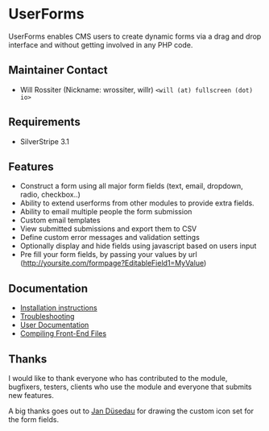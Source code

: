 # UserForms

UserForms enables CMS users to create dynamic forms via a drag and drop interface 
and without getting involved in any PHP code.

## Maintainer Contact

 * Will Rossiter (Nickname: wrossiter, willr) `<will (at) fullscreen (dot) io>`

## Requirements

 * SilverStripe 3.1

## Features

*  Construct a form using all major form fields (text, email, dropdown, radio, checkbox..)
*  Ability to extend userforms from other modules to provide extra fields.
*  Ability to email multiple people the form submission
*  Custom email templates
*  View submitted submissions and export them to CSV
*  Define custom error messages and validation settings
*  Optionally display and hide fields using javascript based on users input
*  Pre fill your form fields, by passing your values by url (http://yoursite.com/formpage?EditableField1=MyValue)

## Documentation

 * [Installation instructions](installation)
 * [Troubleshooting](troubleshooting)
 * [User Documentation](user-documentation)
 * [Compiling Front-End Files](compiling-front-end-files)

## Thanks

I would like to thank everyone who has contributed to the module, bugfixers, 
testers, clients who use the module and everyone that submits new features.

A big thanks goes out to [Jan Düsedau](http://eformation.de) for drawing 
the custom icon set for the form fields.

